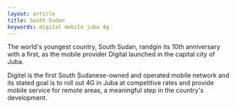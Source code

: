 ```yaml
---
layout: article
title: South Sudan
keywords: digital mobile juba 4g
---
```


The world's youngest country, South Sudan, randgin its 10th anniversary with a first, as the mobile provider Digital launched in the capital city of Juba.

Digitel is the first South Sudanese-owned and operated mobile network and its stated goal is to roll out 4G in Juba at competitive rates and provide mobile service for remote areas, a meaningful step in the country's development.
